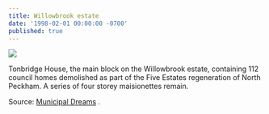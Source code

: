 ```yaml
---
title: Willowbrook estate
date: '1998-02-01 00:00:00 -0700'
published: true
---
```


![](http://35percent.org/img/tonbridgehouse.jpg)

Tonbridge House, the main block on the Willowbrook estate, containing 112 council homes demolished as part of the Five Estates regeneration of North Peckham.  A series of four storey maisionettes remain.

Source: [Municipal Dreams](https://municipaldreams.wordpress.com/2016/10/11/the-five-estates-peckham-part-one/)
.

